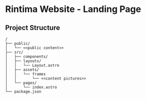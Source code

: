 # Rintima Website - Landing Page

## Project Structure

```text
/
├── public/
│   └── <<public content>>
├── src/
│   ├── components/
│   ├── layouts/
│   │   └── Layout.astro
│   ├── assets/
│   │   └── frames
│   │       └── <<content pictures>>
│   └── pages/
│       └── index.astro
└── package.json
```

